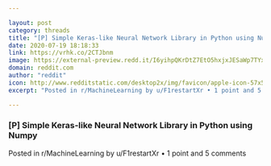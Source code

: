 ```yaml
---

layout: post
category: threads
title: "[P] Simple Keras-like Neural Network Library in Python using Numpy"
date: 2020-07-19 18:18:33
link: https://vrhk.co/2CTJbnm
image: https://external-preview.redd.it/I6yihpQKrDtZ7EtO5hxjxJESaWp7TYxk0QqosAkejMA.jpg?width=400&height=209.42408377&auto=webp&crop=400:209.42408377,smart&s=573b4d1a1c703a41b09d67221b82da3b83b4a26c
domain: reddit.com
author: "reddit"
icon: http://www.redditstatic.com/desktop2x/img/favicon/apple-icon-57x57.png
excerpt: "Posted in r/MachineLearning by u/F1restartXr • 1 point and 5 comments"

---
```


### [P] Simple Keras-like Neural Network Library in Python using Numpy

Posted in r/MachineLearning by u/F1restartXr • 1 point and 5 comments
